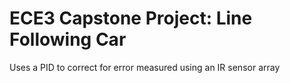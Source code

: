 # ECE3 Capstone Project: Line Following Car

Uses a PID to correct for error measured using an IR sensor array
